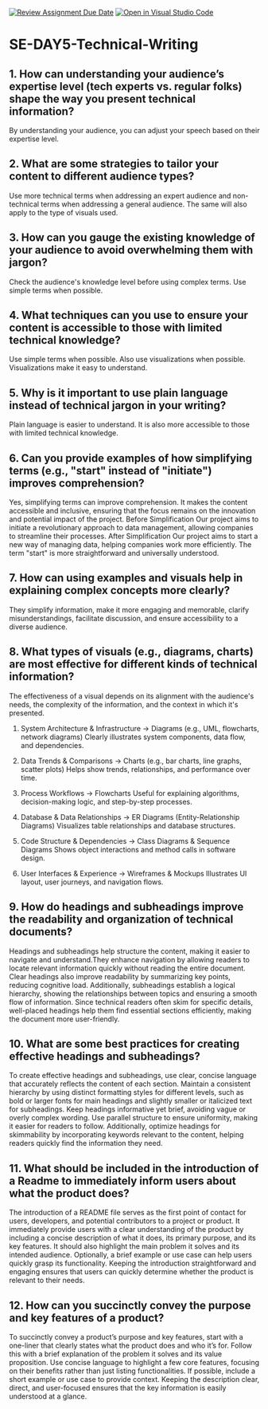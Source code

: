 [![Review Assignment Due Date](https://classroom.github.com/assets/deadline-readme-button-22041afd0340ce965d47ae6ef1cefeee28c7c493a6346c4f15d667ab976d596c.svg)](https://classroom.github.com/a/zsAR-pyY)
[![Open in Visual Studio Code](https://classroom.github.com/assets/open-in-vscode-2e0aaae1b6195c2367325f4f02e2d04e9abb55f0b24a779b69b11b9e10269abc.svg)](https://classroom.github.com/online_ide?assignment_repo_id=18514505&assignment_repo_type=AssignmentRepo)
# SE-DAY5-Technical-Writing
## 1. How can understanding your audience’s expertise level (tech experts vs. regular folks) shape the way you present technical information?
By understanding your audience, you can adjust your speech based on their expertise level.
## 2. What are some strategies to tailor your content to different audience types?
Use more technical terms when addressing an expert audience and non-technical terms when addressing a general audience. The same will also apply to the type of visuals used.
## 3. How can you gauge the existing knowledge of your audience to avoid overwhelming them with jargon?
Check the audience's knowledge level before using complex terms. Use simple terms when possible.
## 4. What techniques can you use to ensure your content is accessible to those with limited technical knowledge?
Use simple terms when possible. Also use visualizations when possible. Visualizations make it easy to understand.
## 5. Why is it important to use plain language instead of technical jargon in your writing?
Plain language is easier to understand. It is also more accessible to those with limited technical knowledge.
## 6. Can you provide examples of how simplifying terms (e.g., "start" instead of "initiate") improves comprehension?
Yes, simplifying terms can improve comprehension. It makes the content accessible and inclusive, ensuring that the focus remains on the innovation and potential impact of the project.
Before Simplification
    Our project aims to initiate a revolutionary approach to data management, allowing companies to streamline their processes.
After Simplification
    Our project aims to start a new way of managing data, helping companies work more efficiently.
The term "start" is more straightforward and universally understood.
## 7. How can using examples and visuals help in explaining complex concepts more clearly?
They simplify information, make it more engaging and memorable, clarify misunderstandings, facilitate discussion, and ensure accessibility to a diverse audience.
## 8. What types of visuals (e.g., diagrams, charts) are most effective for different kinds of technical information?
The effectiveness of a visual depends on its alignment with the audience's needs, the complexity of the information, and the context in which it's presented.

1. System Architecture & Infrastructure → Diagrams (e.g., UML, flowcharts, network diagrams)
Clearly illustrates system components, data flow, and dependencies.

2. Data Trends & Comparisons → Charts (e.g., bar charts, line graphs, scatter plots)
Helps show trends, relationships, and performance over time.

3. Process Workflows → Flowcharts
Useful for explaining algorithms, decision-making logic, and step-by-step processes.

4. Database & Data Relationships → ER Diagrams (Entity-Relationship Diagrams)
Visualizes table relationships and database structures.

5. Code Structure & Dependencies → Class Diagrams & Sequence Diagrams
Shows object interactions and method calls in software design.

6. User Interfaces & Experience → Wireframes & Mockups
Illustrates UI layout, user journeys, and navigation flows.
## 9. How do headings and subheadings improve the readability and organization of technical documents?
Headings and subheadings help structure the content, making it easier to navigate and understand.They enhance navigation by allowing readers to locate relevant information quickly without reading the entire document. Clear headings also improve readability by summarizing key points, reducing cognitive load. Additionally, subheadings establish a logical hierarchy, showing the relationships between topics and ensuring a smooth flow of information. Since technical readers often skim for specific details, well-placed headings help them find essential sections efficiently, making the document more user-friendly.
## 10. What are some best practices for creating effective headings and subheadings?
To create effective headings and subheadings, use clear, concise language that accurately reflects the content of each section. Maintain a consistent hierarchy by using distinct formatting styles for different levels, such as bold or larger fonts for main headings and slightly smaller or italicized text for subheadings. Keep headings informative yet brief, avoiding vague or overly complex wording. Use parallel structure to ensure uniformity, making it easier for readers to follow. Additionally, optimize headings for skimmability by incorporating keywords relevant to the content, helping readers quickly find the information they need.
## 11. What should be included in the introduction of a Readme to immediately inform users about what the product does?
The introduction of a README file serves as the first point of contact for users, developers, and potential contributors to a project or product. It immediately provide users with a clear understanding of the product by including a concise description of what it does, its primary purpose, and its key features. It should also highlight the main problem it solves and its intended audience. Optionally, a brief example or use case can help users quickly grasp its functionality. Keeping the introduction straightforward and engaging ensures that users can quickly determine whether the product is relevant to their needs.
## 12. How can you succinctly convey the purpose and key features of a product?
To succinctly convey a product’s purpose and key features, start with a one-liner that clearly states what the product does and who it’s for. Follow this with a brief explanation of the problem it solves and its value proposition. Use concise language to highlight a few core features, focusing on their benefits rather than just listing functionalities. If possible, include a short example or use case to provide context. Keeping the description clear, direct, and user-focused ensures that the key information is easily understood at a glance.
